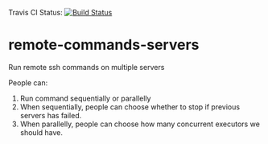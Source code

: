 Travis CI Status: [![Build Status](https://travis-ci.org/DennyZhang/remote-commands-servers.svg?branch=master)](https://travis-ci.org/DennyZhang/remote-commands-servers)

# remote-commands-servers
Run remote ssh commands on multiple servers

People can:
1. Run command sequentially or parallelly
2. When sequentially, people can choose whether to stop if previous servers has failed.
3. When parallelly, people can choose how many concurrent executors we should have.